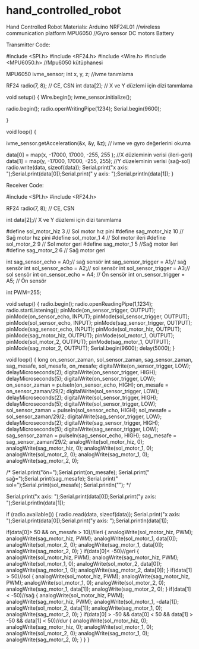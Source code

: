 # hand_controlled_robot
Hand Controlled Robot
  Materials:
    Arduino
    NRF24L01 //wireless communication platform
    MPU6050 //Gyro sensor
    DC motors
    Battery
    
Transmitter Code:

#include <SPI.h>
#include <RF24.h>
#include <Wire.h>
#include <MPU6050.h> //Mpu6050 kütüphanesi 

MPU6050 ivme_sensor; 
int x, y, z; //ivme tanımlama

RF24 radio(7, 8); // CE, CSN
int data[2]; // X ve Y düzlemi için dizi tanımlama

void setup() 
{
Wire.begin();
ivme_sensor.initialize();

radio.begin();
radio.openWritingPipe(1234);
Serial.begin(9600); 

}

void loop() 
{

ivme_sensor.getAcceleration(&x, &y, &z); // ivme ve gyro değerlerini okuma
    
data[0] = map(x, -17000, 17000, -255, 255 ); //X düzleminin verisi (ileri-geri)
data[1] = map(y, -17000, 17000, -255, 255); //Y düzeleminin verisi (sağ-sol)
radio.write(data, sizeof(data));
Serial.print("x axis: ");Serial.print(data[0]);Serial.print("   y axis: ");Serial.println(data[1]);
}




Receiver Code:


#include <SPI.h>
#include <RF24.h>

RF24 radio(7, 8); // CE, CSN

int data[2];// X ve Y düzlemi için dizi tanımlama


#define sol_motor_hiz 3 // Sol motor hız pini
#define sag_motor_hiz 10 // Sağ motor hız pini
#define sol_motor_1 4 // Sol motor ileri
#define sol_motor_2 9 // Sol motor geri
#define sag_motor_1 5 //Sağ motor ileri
#define sag_motor_2 6 // Sağ motor geri

int sag_sensor_echo = A0;// sağ sensör
int sag_sensor_trigger = A1;// sağ sensör
int sol_sensor_echo = A2;// sol sensör
int sol_sensor_trigger = A3;// sol sensör
int on_sensor_echo = A4; // Ön sensör
int on_sensor_trigger = A5; // Ön sensör

int PWM=255;

void setup()
{
  radio.begin();
radio.openReadingPipe(1,1234);
radio.startListening();
pinMode(on_sensor_trigger, OUTPUT);
pinMode(on_sensor_echo, INPUT);
pinMode(sol_sensor_trigger, OUTPUT);
pinMode(sol_sensor_echo, INPUT);
pinMode(sag_sensor_trigger, OUTPUT);
pinMode(sag_sensor_echo, INPUT);
pinMode(sol_motor_hiz, OUTPUT);
pinMode(sag_motor_hiz, OUTPUT);
pinMode(sol_motor_1, OUTPUT);
pinMode(sol_motor_2, OUTPUT);
pinMode(sag_motor_1, OUTPUT);
pinMode(sag_motor_2, OUTPUT);
Serial.begin(9600);
delay(5000);
}

void loop()
{ 
  long on_sensor_zaman, sol_sensor_zaman, sag_sensor_zaman, sag_mesafe, sol_mesafe, on_mesafe;
  digitalWrite(on_sensor_trigger, LOW);
  delayMicroseconds(2);
  digitalWrite(on_sensor_trigger, HIGH);
  delayMicroseconds(5);
  digitalWrite(on_sensor_trigger, LOW);
  on_sensor_zaman = pulseIn(on_sensor_echo, HIGH);
  on_mesafe = on_sensor_zaman/29/2;
  digitalWrite(sol_sensor_trigger, LOW);
  delayMicroseconds(2);
  digitalWrite(sol_sensor_trigger, HIGH);
  delayMicroseconds(5);
  digitalWrite(sol_sensor_trigger, LOW);
  sol_sensor_zaman = pulseIn(sol_sensor_echo, HIGH);
  sol_mesafe = sol_sensor_zaman/29/2;
  digitalWrite(sag_sensor_trigger, LOW);
  delayMicroseconds(2);
  digitalWrite(sag_sensor_trigger, HIGH);
  delayMicroseconds(5);
  digitalWrite(sag_sensor_trigger, LOW);
  sag_sensor_zaman = pulseIn(sag_sensor_echo, HIGH);
  sag_mesafe = sag_sensor_zaman/29/2;
  analogWrite(sol_motor_hiz, 0);
  analogWrite(sag_motor_hiz, 0);
  analogWrite(sol_motor_1, 0);
  analogWrite(sol_motor_2, 0);
  analogWrite(sag_motor_1, 0);
  analogWrite(sag_motor_2, 0);

 /* Serial.print("ön=");Serial.print(on_mesafe);
  Serial.print("    sağ=");Serial.print(sag_mesafe);
  Serial.print("    sol=");Serial.print(sol_mesafe);
  Serial.println("");  */
  
Serial.print("x axis: ");Serial.print(data[0]);Serial.print("y axis: ");Serial.println(data[1]);

if (radio.available()) {
  radio.read(data, sizeof(data));
  Serial.print("x axis: ");Serial.print(data[0]);Serial.print("y axis: ");Serial.println(data[1]);
  
  if(data[0]> 50  && on_mesafe > 10)//ileri
  {
    analogWrite(sol_motor_hiz, PWM);
    analogWrite(sag_motor_hiz, PWM);
    analogWrite(sol_motor_1, data[0]);
    analogWrite(sol_motor_2, 0);
    analogWrite(sag_motor_1, data[0]);
    analogWrite(sag_motor_2, 0);
    }
    if(data[0]< -50)//geri
  {
    analogWrite(sol_motor_hiz, PWM);
    analogWrite(sag_motor_hiz, PWM);
    analogWrite(sol_motor_1, 0);
    analogWrite(sol_motor_2, data[0]);
    analogWrite(sag_motor_1, 0);
    analogWrite(sag_motor_2, data[0]);
    }
    if(data[1] > 50)//sol
  {
    analogWrite(sol_motor_hiz, PWM);
    analogWrite(sag_motor_hiz, PWM);
    analogWrite(sol_motor_1, 0);
    analogWrite(sol_motor_2, 0);
    analogWrite(sag_motor_1, data[1]);
    analogWrite(sag_motor_2, 0);
    }
    if(data[1] < -50)//sağ
  {
    analogWrite(sol_motor_hiz, PWM);
    analogWrite(sag_motor_hiz, PWM);
    analogWrite(sol_motor_1, -data[1]);
    analogWrite(sol_motor_2, data[1]);
    analogWrite(sag_motor_1, 0);
    analogWrite(sag_motor_2, 0);
    }
    if(data[0] > -50 && data[0] < 50 && data[1] > -50 && data[1] < 50)//dur
    {
      analogWrite(sol_motor_hiz, 0);
    analogWrite(sag_motor_hiz, 0);
    analogWrite(sol_motor_1, 0);
    analogWrite(sol_motor_2, 0);
    analogWrite(sag_motor_1, 0);
    analogWrite(sag_motor_2, 0);
    }
}
}
